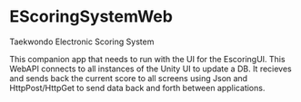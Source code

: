 # EScoringSystemWeb
Taekwondo Electronic Scoring System

This companion app that needs to run with the UI for the EscoringUI. This WebAPI connects to all instances of the Unity UI to update a DB. It recieves and sends 
back the current score to all screens using Json and HttpPost/HttpGet to send data back and forth between applications. 
